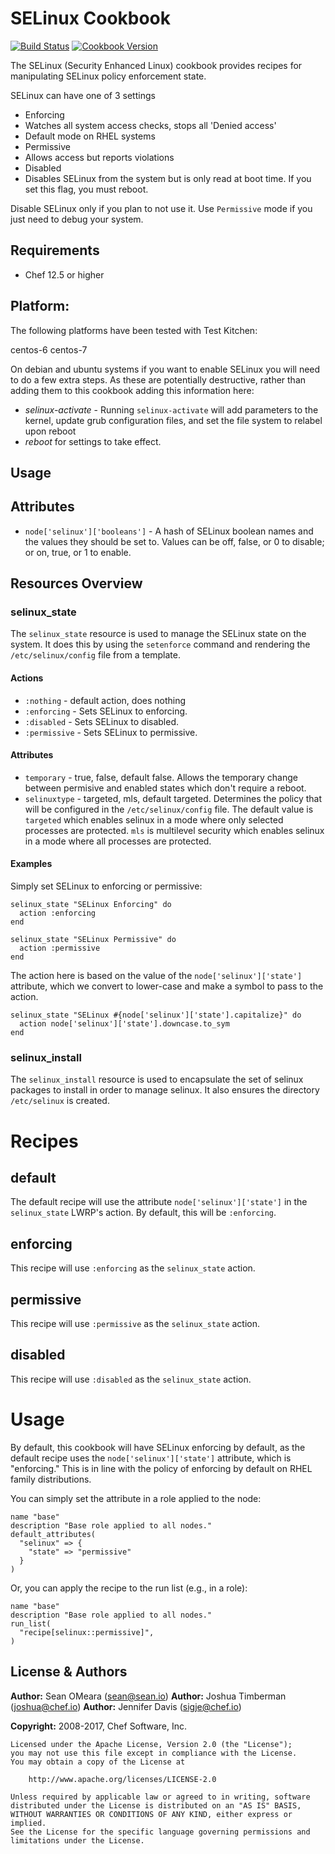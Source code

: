 # SELinux Cookbook

[![Build Status](https://travis-ci.org/chef-cookbooks/selinux.svg?branch=master)](https://travis-ci.org/chef-cookbooks/selinux) [![Cookbook Version](https://img.shields.io/cookbook/v/selinux.svg)](https://supermarket.chef.io/cookbooks/selinux)

The SELinux (Security Enhanced Linux) cookbook provides recipes for manipulating SELinux policy enforcement state.

SELinux can have one of 3 settings

* Enforcing
 * Watches all system access checks, stops all 'Denied access'
 * Default mode on RHEL systems
* Permissive
 * Allows access but reports violations
* Disabled
 * Disables SELinux from the system but is only read at boot time. If you set this flag, you must reboot.

Disable SELinux only if you plan to not use it. Use `Permissive` mode if you just need to debug your system.

## Requirements

- Chef 12.5 or higher


## Platform:

The following platforms have been tested with Test Kitchen:

centos-6
centos-7

On debian and ubuntu systems if you want to enable SELinux you will need to do a few extra steps. As these are potentially destructive, rather than adding them to this cookbook adding this information here:

* _selinux-activate_ - Running `selinux-activate` will add parameters to the kernel, update grub configuration files, and set the file system to relabel upon reboot
* _reboot_ for settings to take effect.

## Usage


## Attributes


* `node['selinux']['booleans']` - A hash of SELinux boolean names and the
  values they should be set to. Values can be off, false, or 0 to disable;
  or on, true, or 1 to enable.

## Resources Overview


### selinux\_state

The `selinux_state` resource is used to manage the SELinux state on the
system. It does this by using the `setenforce` command and rendering
the `/etc/selinux/config` file from a template.

#### Actions

* `:nothing` - default action, does nothing
* `:enforcing` - Sets SELinux to enforcing.
* `:disabled` - Sets SELinux to disabled.
* `:permissive` - Sets SELinux to permissive.

#### Attributes

* `temporary` - true, false, default false. Allows the temporary change between permisive and enabled states which don't require a reboot. 
* `selinuxtype` - targeted, mls, default targeted. Determines the policy that will be configured in the `/etc/selinux/config` file. The default value is `targeted` which enables selinux in a mode where only selected processes are protected. `mls` is multilevel security which enables selinux in a mode where all processes are protected.
#### Examples

Simply set SELinux to enforcing or permissive:

    selinux_state "SELinux Enforcing" do
      action :enforcing
    end

    selinux_state "SELinux Permissive" do
      action :permissive
    end

The action here is based on the value of the
`node['selinux']['state']` attribute, which we convert to lower-case
and make a symbol to pass to the action.

    selinux_state "SELinux #{node['selinux']['state'].capitalize}" do
      action node['selinux']['state'].downcase.to_sym
    end

### selinux\_install

The `selinux_install` resource is used to encapsulate the set of selinux packages to install in order to manage selinux. It also ensures the directory `/etc/selinux` is created.

Recipes
=======


## default

The default recipe will use the attribute `node['selinux']['state']`
in the `selinux_state` LWRP's action. By default, this will be `:enforcing`.

## enforcing

This recipe will use `:enforcing` as the `selinux_state` action.

## permissive

This recipe will use `:permissive` as the `selinux_state` action.

## disabled

This recipe will use `:disabled` as the `selinux_state` action.

Usage
=====

By default, this cookbook will have SELinux enforcing by default, as
the default recipe uses the `node['selinux']['state']` attribute,
which is "enforcing." This is in line with the policy of enforcing by
default on RHEL family distributions.

You can simply set the attribute in a role applied to the node:

    name "base"
    description "Base role applied to all nodes."
    default_attributes(
      "selinux" => {
        "state" => "permissive"
      }
    )

Or, you can apply the recipe to the run list (e.g., in a role):

    name "base"
    description "Base role applied to all nodes."
    run_list(
      "recipe[selinux::permissive]",
    )


## License & Authors

**Author:** Sean OMeara ([sean@sean.io](mailto:sean@sean.io))
**Author:** Joshua Timberman ([joshua@chef.io](mailto:joshua@chef.io))
**Author:** Jennifer Davis ([sigje@chef.io](mailto:sigje@chef.io))

**Copyright:** 2008-2017, Chef Software, Inc.

```
Licensed under the Apache License, Version 2.0 (the "License");
you may not use this file except in compliance with the License.
You may obtain a copy of the License at

    http://www.apache.org/licenses/LICENSE-2.0

Unless required by applicable law or agreed to in writing, software
distributed under the License is distributed on an "AS IS" BASIS,
WITHOUT WARRANTIES OR CONDITIONS OF ANY KIND, either express or implied.
See the License for the specific language governing permissions and
limitations under the License.
```